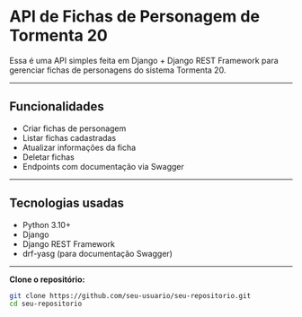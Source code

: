 # API de Fichas de Personagem de Tormenta 20

Essa é uma API simples feita em Django + Django REST Framework para gerenciar fichas de personagens do sistema Tormenta 20. 

---

## Funcionalidades

- Criar fichas de personagem
- Listar fichas cadastradas
- Atualizar informações da ficha
- Deletar fichas
- Endpoints com documentação via Swagger

---

## Tecnologias usadas

- Python 3.10+
- Django
- Django REST Framework
- drf-yasg (para documentação Swagger)

---
**Clone o repositório:**

```bash
git clone https://github.com/seu-usuario/seu-repositorio.git
cd seu-repositorio
